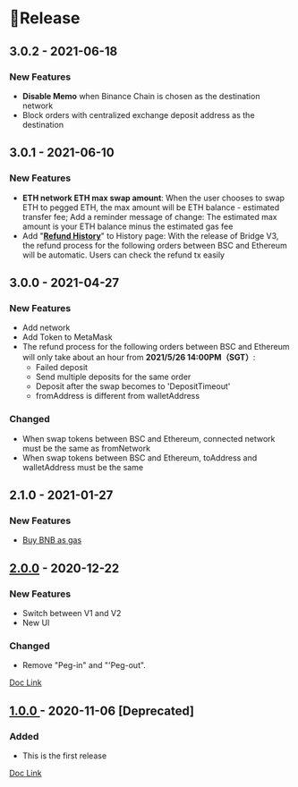 # 📓Release

## 3.0.2 - 2021-06-18

### New  Features

* **Disable Memo** when Binance Chain is chosen as the destination network
* Block orders with centralized exchange deposit address as the destination

## 3.0.1 - 2021-06-10

### New  Features

* **ETH network ETH max swap amount**:  When the user chooses to swap ETH to pegged ETH, the max amount will be ETH balance - estimated transfer fee; Add a reminder message of change: The estimated max amount is your ETH balance minus the estimated gas fee 
*  Add "[**Refund History**](guides/binance-bridge-history-page.md#refund-history)" to History page: With the release of Bridge V3, the refund process for the following orders between BSC and Ethereum will be automatic. Users can check the refund tx easily 

## 3.0.0 - 2021-04-27

### New  Features

* Add network
* Add Token to MetaMask
* The refund process for the following orders between BSC and Ethereum will only take about an hour from **2021/5/26 14:00PM（SGT）**:
  * Failed deposit
  * Send multiple deposits for the same order
  * Deposit after the swap becomes to 'DepositTimeout'
  * fromAddress is different from walletAddress

### Changed

* When swap tokens between BSC and Ethereum, connected network must be the same as fromNetwork
* When swap tokens between BSC and Ethereum, toAddress and walletAddress must  be the same

## 2.1.0 - 2021-01-27

### New  Features

* [Buy BNB as gas](guides/buy-bnb-as-gas.md)

## [2.0.0](https://www.binance.org/en/blog/binance-bridge-v2-release/) - 2020-12-22

### New  Features

* Switch between V1 and V2
* New UI

### Changed

* Remove "Peg-in" and "'Peg-out".

[Doc Link]()

## [1.0.0 ](https://www.binance.com/en/support/announcement/b763da0c6ace4e32bf8e65844e6c72e2)- 2020-11-06 \[Deprecated\]

### Added

* This is the first release

[Doc Link](guides/binance-bridge-v1.md)

